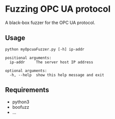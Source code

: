 # Fuzzing OPC UA protocol

A black-box fuzzer for the OPC UA protocol.

## Usage
```
python myOpcuaFuzzer.py [-h] ip-addr

positional arguments:
  ip-addr     The server host IP address

optional arguments:
  -h, --help  show this help message and exit
```

## Requirements
- python3 
- boofuzz
- ...